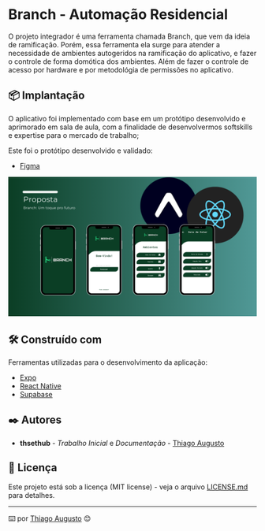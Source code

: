# Branch - Automação Residencial

O projeto integrador é uma ferramenta chamada Branch, que vem da ideia de ramificação. Porém, essa ferramenta ela surge para atender a necessidade de ambientes autogeridos na ramificação do aplicativo, e fazer o controle de forma domótica dos ambientes. Além de fazer o controle de acesso por hardware e por metodológia de permissões no aplicativo.

## 📦 Implantação

O aplicativo foi implementado com base em um protótipo desenvolvido e aprimorado em sala de aula, com a finalidade de desenvolvermos softskills e expertise para o mercado de trabalho;

Este foi o protótipo desenvolvido e validado:
* [Figma](https://www.figma.com/proto/c8Iu7IsOIOfovXc1zNv89Z/Branch---ETE?node-id=52-214&t=CvF9HoVou4iDcKUf-1&scaling=min-zoom&content-scaling=fixed&page-id=0%3A1)
<img src="assets/protótipo.png" alt="Exemplo imagem">

## 🛠️ Construído com

Ferramentas utilizadas para o desenvolvimento da aplicação:

* [Expo](https://docs.expo.dev/) 
* [React Native](https://reactnative.dev/docs/environment-setup)
* [Supabase](https://supabase.com/docs)

## ✒️ Autores

* **thsethub** - *Trabalho Inicial* e *Documentação* - [Thiago Augusto](https://github.com/thsethub)

## 📄 Licença

Este projeto está sob a licença (MIT license) - veja o arquivo [LICENSE.md]((https://github.com/thsethub/Branch/tree/main?tab=MIT-1-ov-file)) para detalhes.

---
⌨️ por [Thiago Augusto](https://github.com/thsethub) 😊
